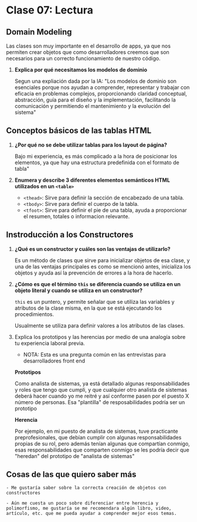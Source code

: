 # Clase 07: Lectura

## Domain Modeling

Las clases son muy importante en el desarrollo de apps, ya que nos permiten crear objetos que como desarrolladores creemos que son necesarios para un correcto funcionamiento de nuestro código.

1. **Explica por qué necesitamos los modelos de dominio**

    Segun una expliación dada por la IA: "Los modelos de dominio son esenciales porque nos ayudan a comprender, representar y trabajar con eficacia en problemas complejos, proporcionando claridad conceptual, abstracción, guía para el diseño y la implementación, facilitando la comunicación y permitiendo el mantenimiento y la evolución del sistema"

## Conceptos básicos de las tablas HTML

1. **¿Por qué no se debe utilizar tablas para los layout de página?**

    Bajo mi experiencia, es más complicado a la hora de posicionar los elementos, ya que hay una estructura predefinida con el formato de tabla"

2. **Enumera y describe 3 diferentes elementos semánticos HTML utilizados en un `<table>`**

    - `<thead>`: Sirve para definir la sección de encabezado de una tabla.
    - `<tbody>`: Sirve para definir el cuerpo de la tabla.
    - `<tfoot>`: Sirve para definir el pie de una tabla, ayuda a proporcionar el resumen, totales o informacion relevante.

## Instroducción a los Constructores

1. **¿Qué es un constructor y cuáles son las ventajas de utilizarlo?**

    Es un método de clases que sirve para inicializar objetos de esa clase, y una de las ventajas principales es como se mencionó antes, inicializa los objetos y ayuda así la prevención de errores a la hora de hacerlo.

2. **¿Cómo es que el término `this` se diferencia cuando se utiliza en un objeto literal y cuando se utiliza en un constructor?**

    `this` es un puntero, y permite señalar que se utiliza las variables y atributos de la clase misma, en la que se está ejecutando los procedimientos.

    Usualmente se utiliza para definir valores a los atributos de las clases.

3. Explica los prototipos y las herencias por medio de una analogía sobre tu experiencia laboral previa.

    - NOTA: Esta es una pregunta común en las entrevistas para desarrolladores front end

    **Prototipos**

    Como analista de sistemas, ya está detallado algunas responsabilidades y roles que tengo que cumpli, y que cualquier otro analista de sistemas deberá hacer cuando yo me reitré y así conforme pasen por el puesto X número de personas. Esa "plantilla" de resposabilidades podría ser un prototipo

    **Herencia**

    Por ejemplo, en mi puesto de analista de sistemas, tuve practicante preprofesionales, que debían cumplir con algunas responsabilidades propias de su rol, pero además tenían algunas que compartían conmigo, esas responsabilidades que comparten conmigo se les podría decir que "heredan" del prototipo de "analista de sistemas"

## Cosas de las que quiero saber más

    - Me gustaría saber sobre la correcta creación de objetos con constructores

    - Aún me cuesta un poco sobre diferenciar entre herencia y polimorfismo, me gustaría se me recomendara algún libro, video, artículo, etc. que me pueda ayudar a comprender mejor esos temas.

